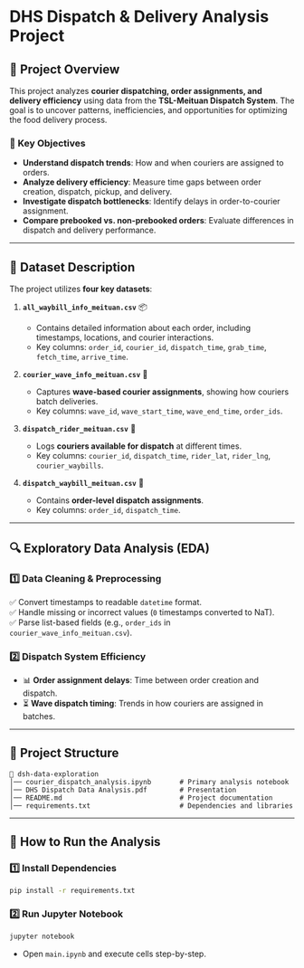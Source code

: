 # **DHS Dispatch & Delivery Analysis Project**

## **🚀 Project Overview**
This project analyzes **courier dispatching, order assignments, and delivery efficiency** using data from the **TSL-Meituan Dispatch System**. The goal is to uncover patterns, inefficiencies, and opportunities for optimizing the food delivery process. 

### **📌 Key Objectives**
- **Understand dispatch trends**: How and when couriers are assigned to orders.
- **Analyze delivery efficiency**: Measure time gaps between order creation, dispatch, pickup, and delivery.
- **Investigate dispatch bottlenecks**: Identify delays in order-to-courier assignment.
- **Compare prebooked vs. non-prebooked orders**: Evaluate differences in dispatch and delivery performance.

---

## **📂 Dataset Description**
The project utilizes **four key datasets**:

1. **`all_waybill_info_meituan.csv`** 📦  
   - Contains detailed information about each order, including timestamps, locations, and courier interactions.  
   - Key columns: `order_id`, `courier_id`, `dispatch_time`, `grab_time`, `fetch_time`, `arrive_time`.

2. **`courier_wave_info_meituan.csv`** 🛵  
   - Captures **wave-based courier assignments**, showing how couriers batch deliveries.
   - Key columns: `wave_id`, `wave_start_time`, `wave_end_time`, `order_ids`.

3. **`dispatch_rider_meituan.csv`** 🚴  
   - Logs **couriers available for dispatch** at different times.
   - Key columns: `courier_id`, `dispatch_time`, `rider_lat`, `rider_lng`, `courier_waybills`.

4. **`dispatch_waybill_meituan.csv`** 📝  
   - Contains **order-level dispatch assignments**.
   - Key columns: `order_id`, `dispatch_time`.

---

## **🔍 Exploratory Data Analysis (EDA)**
### **1️⃣ Data Cleaning & Preprocessing**
✅ Convert timestamps to readable `datetime` format.  
✅ Handle missing or incorrect values (`0` timestamps converted to NaT).  
✅ Parse list-based fields (e.g., `order_ids` in `courier_wave_info_meituan.csv`).  

### **2️⃣ Dispatch System Efficiency**
- 📊 **Order assignment delays**: Time between order creation and dispatch.
- ⏳ **Wave dispatch timing**: Trends in how couriers are assigned in batches.

<!-- ### **3️⃣ Courier Workload & Performance**
- 📦 **Orders per courier per wave**: Measure how many deliveries couriers handle at once.
- 🚀 **Courier reassignment trends**: Track how often orders switch couriers.
- ⏱️ **Time between consecutive dispatches per courier**. -->


---

## **📜 Project Structure**
```
📂 dsh-data-exploration
│── courier_dispatch_analysis.ipynb       # Primary analysis notebook
│── DHS Dispatch Data Analysis.pdf        # Presentation
│── README.md                             # Project documentation
│── requirements.txt                      # Dependencies and libraries
```

---

## **📌 How to Run the Analysis**
### **1️⃣ Install Dependencies**
```bash
pip install -r requirements.txt
```
### **2️⃣ Run Jupyter Notebook**
```bash
jupyter notebook
```
- Open `main.ipynb` and execute cells step-by-step.

